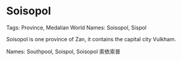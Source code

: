 # Soisopol

Tags: Province, Medalian World
Names: Soisopol, Sispol

Soisopol is one province of Zan, it contains the capital city Vulkham.

Names: Southpool, Soispol, Soisopol 索依索普